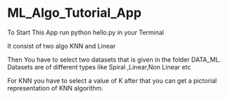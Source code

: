 # ML_Algo_Tutorial_App

To Start This App run python hello.py in your Terminal

It consist of two algo 
KNN and
Linear

Then You have to select two  datasets that is given in the folder DATA_ML.
Datasets are of different types like Spiral ,Linear,Non Linear etc

For KNN you have to select a value of K after that you can get a pictorial representation of KNN algorithm.

